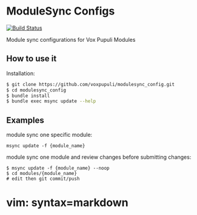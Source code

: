 # ModuleSync Configs

[![Build Status](https://travis-ci.org/voxpupuli/modulesync_config.svg?branch=master)](https://travis-ci.org/voxpupuli/modulesync_config)

Module sync configurations for Vox Pupuli Modules

## How to use it

Installation:

```bash
$ git clone https://github.com/voxpupuli/modulesync_config.git
$ cd modulesync_config
$ bundle install
$ bundle exec msync update --help
```

Examples
--------

module sync one specific module:
```
msync update -f {module_name}
```

module sync one module and review changes before submitting changes:
```
$ msync update -f {module_name} --noop
$ cd modules/{module_name}
# edit then git commit/push
```
# vim: syntax=markdown
